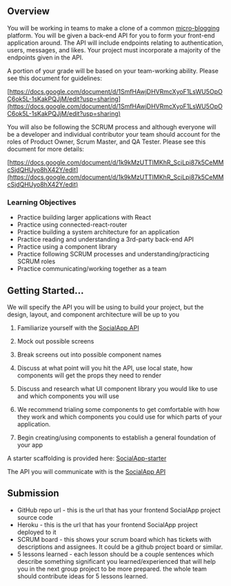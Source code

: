 ## Overview

You will be working in teams to make a clone of a common [micro-blogging](https://en.wikipedia.org/wiki/Microblogging) platform. You will be given a back-end API for you to form your front-end application around. The API will include endpoints relating to authentication, users, messages, and likes. Your project must incorporate a majority of the endpoints given in the API.

A portion of your grade will be based on your team-working ability. Please see this document for guidelines:

[https://docs.google.com/document/d/1SmfHAwjDHVRmcXyoF1LsWU5OpOC6ok5L-1sKakPQJjM/edit?usp=sharing](https://docs.google.com/document/d/1SmfHAwjDHVRmcXyoF1LsWU5OpOC6ok5L-1sKakPQJjM/edit?usp=sharing)

You will also be following the SCRUM process and although everyone will be a developer and individual contributor your team should account for the roles of Product Owner, Scrum Master, and QA Tester. Please see this document for more details:

[https://docs.google.com/document/d/1k9kMzUTTIMKhR_SciLpi87k5CeMMcSjdQHUyo8hX42Y/edit](https://docs.google.com/document/d/1k9kMzUTTIMKhR_SciLpi87k5CeMMcSjdQHUyo8hX42Y/edit)

### Learning Objectives

- Practice building larger applications with React
- Practice using connected-react-router
- Practice building a system architecture for an application
- Practice reading and understanding a 3rd-party back-end API
- Practice using a component library
- Practice following SCRUM processes and understanding/practicing SCRUM roles
- Practice communicating/working together as a team

## Getting Started...

We will specify the API you will be using to build your project, but the design, layout, and component architecture will be up to you

1. Familiarize yourself with the [SocialApp API](https://socialapp-api.herokuapp.com)
2. Mock out possible screens
3. Break screens out into possible component names
4. Discuss at what point will you hit the API, use local state, how components will get the props they need to render
5. Discuss and research what UI component library you would like to use and which components you will use
6. We recommend trialing some components to get comfortable with how they work and which components you could use for which parts of your application.

7. Begin creating/using components to establish a general foundation of your app

A starter scaffolding is provided here: [SocialApp-starter](https://github.com/KenzieAcademy/socialapp-starter)

The API you will communicate with is the [SocialApp API](https://socialapp-api.herokuapp.com)

## Submission

- GitHub repo url - this is the url that has your frontend SocialApp project source code
- Heroku - this is the url that has your frontend SocialApp project deployed to it
- SCRUM board - this shows your scrum board which has tickets with descriptions and assignees. It could be a github project board or similar.
- 5 lessons learned - each lesson should be a couple sentences which describe something significant you learned/experienced that will help you in the next group project to be more prepared. the whole team should contribute ideas for 5 lessons learned.
